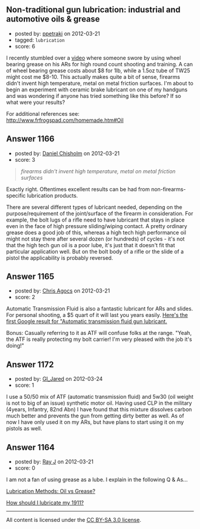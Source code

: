 ## Non-traditional gun lubrication: industrial and automotive oils & grease

- posted by: [ppetraki](https://stackexchange.com/users/-1/380-ppetraki) on 2012-03-21
- tagged: `lubrication`
- score: 6

<p>I recently stumbled over a <a href="http://www.youtube.com/watch?v=OXIsKEHo-4g" rel="nofollow">video</a> where someone swore by using wheel bearing grease on his ARs for high round count shooting and training. A can of wheel bearing grease costs about $8 for 1lb, while a 1.5oz tube of TW25 might cost me $8-10. This actually makes quite a bit of sense, firearms didn't invent high temperature, metal on metal friction surfaces. I'm about to begin an experiment with ceramic brake lubricant on one of my handguns and was wondering if anyone has tried something like this before? If so what were your results? </p>

<p>For additional references see: <a href="http://www.frfrogspad.com/homemade.htm#Oil" rel="nofollow">http://www.frfrogspad.com/homemade.htm#Oil</a></p>



## Answer 1166

- posted by: [Daniel Chisholm](https://stackexchange.com/users/-1/36-daniel-chisholm) on 2012-03-21
- score: 3

<blockquote>
  <p><em>firearms didn't invent high temperature, metal on metal friction surfaces</em></p>
</blockquote>

<p>Exactly right.  Oftentimes excellent results can be had from non-firearms-specific lubrication products.</p>

<p>There are several different types of lubricant needed, depending on the purpose/requirement of the joint/surface of the firearm in consideration.  For example, the bolt lugs of a rifle need to have lubricant that stays in place even in the face of high pressure sliding/wiping contact.  A pretty ordinary grease does a good job of this, whereas a high tech high performance oil might not stay there after several dozen (or hundreds) of cycles - it's not that the high tech gun oil is a poor lube, it's just that it doesn't fit that particular application well.  But on the bolt body of a rifle or the slide of a pistol the applicability is probably reversed.</p>



## Answer 1165

- posted by: [Chris Agocs](https://stackexchange.com/users/-1/12-chris-agocs) on 2012-03-21
- score: 2

<p>Automatic Transmission Fluid is also a fantastic lubricant for ARs and slides. For personal shooting, a $5 quart of it will last you years easily. <a href="http://www.grantcunningham.com/lubricants101.html" rel="nofollow">Here's the first Google result for "Automatic transmission fluid gun lubricant.</a></p>

<p>Bonus: Casually referring to it as ATF will confuse folks at the range. "Yeah, the ATF is really protecting my bolt carrier! I'm very pleased with the job it's doing!"</p>



## Answer 1172

- posted by: [GI_Jared](https://stackexchange.com/users/-1/488-gi-jared) on 2012-03-24
- score: 1

<p>I use a 50/50 mix of ATF (automatic transmission fluid) and 5w30 (oil weight is not to big of an issue) synthetic motor oil. Having used CLP in the military (4years, Infantry, 82nd Abn) I have found that this mixture dissolves carbon much better and prevents the gun from getting dirty better as well. As of now I have only used it on my ARs, but have plans to start using it on my pistols as well. </p>



## Answer 1164

- posted by: [Ray J](https://stackexchange.com/users/-1/166-ray-j) on 2012-03-21
- score: 0

<p>I am not a fan of using grease as a lube.  I explain in the following Q &amp; As...</p>

<p><a href="http://firearms.stackexchange.com/questions/549/lubrication-methods-oil-vs-grease/589#589">Lubrication Methods: Oil vs Grease?</a></p>

<p><a href="http://firearms.stackexchange.com/questions/543/how-should-i-lubricate-my-1911/582#582">How should I lubricate my 1911?</a></p>




---

All content is licensed under the [CC BY-SA 3.0 license](https://creativecommons.org/licenses/by-sa/3.0/).
